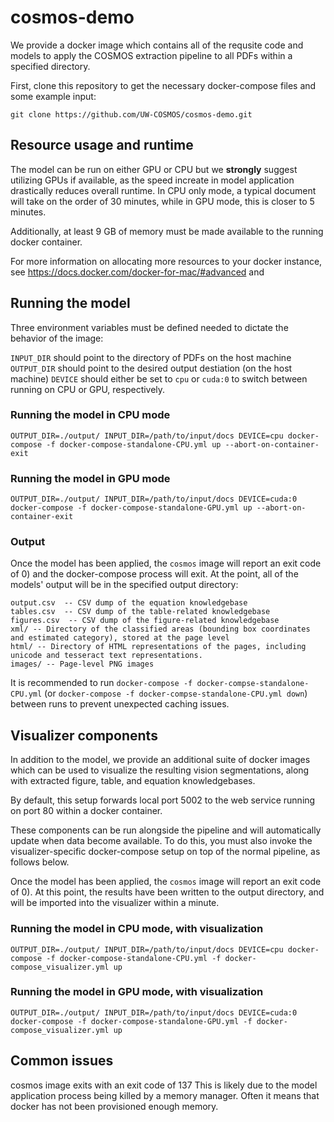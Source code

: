 # cosmos-demo

We provide a docker image which contains all of the requsite code and models to
apply the COSMOS extraction pipeline to all PDFs within a specified directory.

First, clone this repository to get the necessary docker-compose files and some example input:

`git clone https://github.com/UW-COSMOS/cosmos-demo.git`


## Resource usage and runtime
The model can be run on either GPU or CPU but we **strongly** suggest utilizing GPUs
if available, as the speed increate in model application drastically reduces overall runtime.
In CPU only mode, a typical document will take on the order of 30 minutes, while
in GPU mode, this is closer to 5 minutes.

Additionally, at least 9 GB of memory must be made available to the running docker container.

For more information on allocating more resources to your docker instance, see https://docs.docker.com/docker-for-mac/#advanced and

## Running the model
Three environment variables must be defined needed to dictate the behavior of the image:

`INPUT_DIR` should point to the directory of PDFs on the host machine
`OUTPUT_DIR` should point to the desired output destiation (on the host machine)
`DEVICE` should either be set to `cpu` or `cuda:0` to switch between running on CPU or GPU, respectively.


### Running the model in CPU mode

```
OUTPUT_DIR=./output/ INPUT_DIR=/path/to/input/docs DEVICE=cpu docker-compose -f docker-compose-standalone-CPU.yml up --abort-on-container-exit
```


### Running the model in GPU mode
```
OUTPUT_DIR=./output/ INPUT_DIR=/path/to/input/docs DEVICE=cuda:0 docker-compose -f docker-compose-standalone-GPU.yml up --abort-on-container-exit
```

### Output
Once the model has been applied, the `cosmos` image will report an exit code of 0) and the docker-compose process will exit.
At the point, all of the models' output will be in the specified output directory:

    output.csv  -- CSV dump of the equation knowledgebase
    tables.csv  -- CSV dump of the table-related knowledgebase
    figures.csv  -- CSV dump of the figure-related knowledgebase
    xml/ -- Directory of the classified areas (bounding box coordinates and estimated category), stored at the page level
    html/ -- Directory of HTML representations of the pages, including unicode and tesseract text representations.
    images/ -- Page-level PNG images

It is recommended to run `docker-compose -f docker-compse-standalone-CPU.yml` (or `docker-compose -f docker-compse-standalone-CPU.yml down`) between runs to prevent unexpected caching issues.

## Visualizer components

In addition to the model, we provide an additional suite of docker images which
can be used to visualize the resulting vision segmentations, along with
extracted figure, table, and equation knowledgebases.

By default, this setup forwards local port 5002 to the web service running on port 80 within a docker container.

These components can be run alongside the pipeline and will automatically update when data become available.
To do this, you must also invoke the visualizer-specific docker-compose setup on top of the normal pipeline, as follows below.

Once the model has been applied, the `cosmos` image will report an exit code of 0). At this point, the results have been written to the output directory, and will be imported into the visualizer within a minute.


### Running the model in CPU mode, with visualization

```
OUTPUT_DIR=./output/ INPUT_DIR=/path/to/input/docs DEVICE=cpu docker-compose -f docker-compose-standalone-CPU.yml -f docker-compose_visualizer.yml up 
```


### Running the model in GPU mode, with visualization
```
OUTPUT_DIR=./output/ INPUT_DIR=/path/to/input/docs DEVICE=cuda:0 docker-compose -f docker-compose-standalone-GPU.yml -f docker-compose_visualizer.yml up 
```

## Common issues

cosmos image exits with an exit code of 137
    This is likely due to the model application process being killed by a memory manager. Often it means that docker has not been provisioned enough memory.

